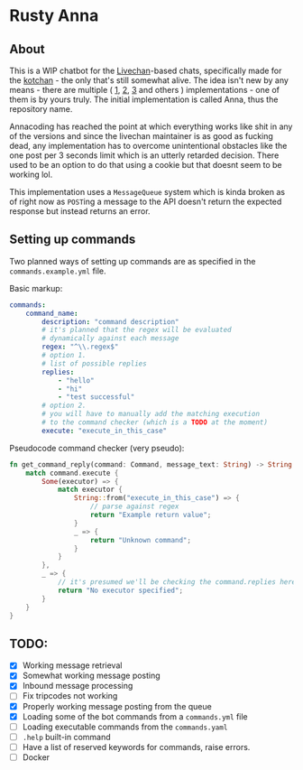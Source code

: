 # Rusty Anna

## About

 This is a WIP chatbot for the [Livechan](https://github.com/emgram769/livechan-js/)-based chats, specifically made for the [kotchan](https://kotchan.fun/chat/int) - the only that's still somewhat alive. The idea isn't new by any means - there are multiple ( [1](https://github.com/emgram769/anna), [2](https://github.com/cnsr/SadBot), [3](https://github.com/slavking/anna3) and others ) implementations - one of them is by yours truly. The initial implementation is called Anna, thus the repository name.

 Annacoding has reached the point at which everything works like shit in any of the versions and since the livechan maintainer is as good as fucking dead, any implementation has to overcome unintentional obstacles like the one post per 3 seconds limit which is an utterly retarded decision. There used to be an option to do that using a cookie but that doesnt seem to be working lol.

This implementation uses a `MessageQueue` system which is kinda broken as of right now as `POST`ing a message to the API doesn't return the expected response but instead returns an error.


## Setting up commands

Two planned ways of setting up commands are as specified in the `commands.example.yml` file.

Basic markup:

```yaml
commands:
    command_name:
        description: "command description"
        # it's planned that the regex will be evaluated
        # dynamically against each message
        regex: "^\\.regex$"
        # option 1.
        # list of possible replies
        replies:
            - "hello"
            - "hi"
            - "test successful"
        # option 2.
        # you will have to manually add the matching execution
        # to the command checker (which is a TODO at the moment)
        execute: "execute_in_this_case"
```

Pseudocode command checker (very pseudo):

```rust
fn get_command_reply(command: Command, message_text: String) -> String {
    match command.execute {
        Some(executor) => {
            match executor {
                String::from("execute_in_this_case") => {
                    // parse against regex
                    return "Example return value";
                }
                _ => {
                    return "Unknown command";
                }
            }
        },
        _ => {
            // it's presumed we'll be checking the command.replies here
            return "No executor specified";
        }
    }
}
```


## TODO:

 - [x] Working message retrieval
 - [x] Somewhat working message posting
 - [x] Inbound message processing
 - [ ] Fix tripcodes not working
 - [x] Properly working message posting from the queue
 - [x] Loading some of the bot commands from a `commands.yml` file
 - [ ] Loading executable commands from the `commands.yaml`
 - [ ] `.help` built-in command
 - [ ] Have a list of reserved keywords for commands, raise errors.
 - [ ] Docker

